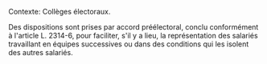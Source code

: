 Contexte: Collèges électoraux.

Des dispositions sont prises par accord préélectoral, conclu conformément à l'article L. 2314-6, pour faciliter, s'il y a lieu, la représentation des salariés travaillant en équipes successives ou dans des conditions qui les isolent des autres salariés.